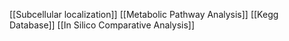 [[Subcellular localization]]
[[Metabolic Pathway Analysis]]
[[Kegg Database]]
[[In Silico Comparative Analysis]]
